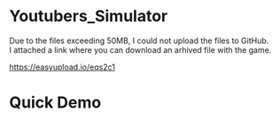 # Youtubers_Simulator

Due to the files exceeding 50MB, I could not upload the files to GitHub. <br>
I attached a link where you can download an arhived file with the game. <br> 

https://easyupload.io/eqs2c1

# Quick Demo
